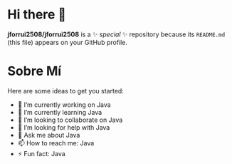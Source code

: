# Hi there 👋

**jforrui2508/jforrui2508** is a ✨ _special_ ✨ repository because its `README.md` (this file) appears on your GitHub profile.

Sobre Mí
=============

Here are some ideas to get you started:

- 🔭 I’m currently working on Java
- 🌱 I’m currently learning Java
- 👯 I’m looking to collaborate on Java
- 🤔 I’m looking for help with Java
- 💬 Ask me about Java
- 📫 How to reach me: Java
- ⚡ Fun fact: Java

